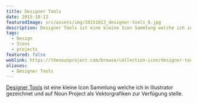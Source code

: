 ```yaml
---
title: Designer Tools
date: 2015-10-13
featuredImage: src/assets/img/20151013_designer-tools_0.jpg
description: Designer Tools ist eine kleine Icon Sammlung welche ich in Illustrator gezeichnet und auf Noun Project als Vektorgrafiken zur Verfügung stelle.
tags:
  - Design
  - Icons
  - projects
featured: false
weblink: https://thenounproject.com/browse/collection-icon/designer-tools-6729/
aliases:
  - Designer Tools
---
```

[Designer Tools](https://thenounproject.com/browse/collection-icon/designer-tools-6729/) ist eine kleine Icon Sammlung welche ich in Illustrator gezeichnet und auf Noun Project als Vektorgrafiken zur Verfügung stelle.
